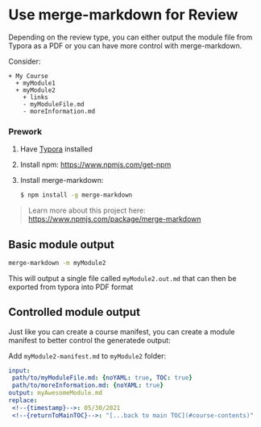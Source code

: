# Use merge-markdown for Review

Depending on the review type, you can either output the module file from Typora as a PDF or you can have more control with merge-markdown.

Consider:

```
+ My Course
  + myModule1
  + myModule2
    + links
    - myModuleFile.md
    - moreInformation.md
```

### Prework

1. Have [Typora](https://typora.io/) installed

2. Install npm: https://www.npmjs.com/get-npm

3. Install merge-markdown:

   ``` bash
   $ npm install -g merge-markdown
   ```

> Learn more about this project here: https://www.npmjs.com/package/merge-markdown



## Basic module output

```bash
merge-markdown -m myModule2
```

This will output a single file called `myModule2.out.md` that can then be exported from typora into PDF format



## Controlled module output

Just like you can create a course manifest, you can create a module manifest to better control the generatede output:

Add `myModule2-manifest.md` to `myModule2` folder:

```yaml
input:
 path/to/myModuleFile.md: {noYAML: true, TOC: true}
 path/to/moreInformation.md: {noYAML: true}
output: myAwesomeModule.md
replace:
 <!--{timestamp}-->: 05/30/2021
 <!--{returnToMainTOC}-->: "[...back to main TOC](#course-contents)"
```

